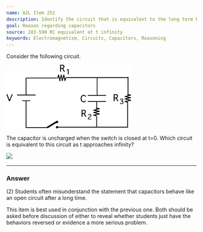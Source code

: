 ```yaml
---
name: A2L Item 252
description: Identify the circuit that is equivalent to the long term behavior of an RC circuit.
goal: Reason regarding capacitors
source: 283-590 RC equivalent at t infinity
keywords: Electromagnetism, Circuits, Capacitors, Reasoning
---
```


Consider the following circuit.

![Item252_fig1.gif](../images/Item252_fig1.gif)

The capacitor is uncharged when the switch is closed at t=0. Which
circuit is equivalent to this circuit as t approaches infinity?

<div class="img-center"><img
src="/files/Item252_fig2.gif" /></div>

<hr/>

### Answer

(2) Students often misunderstand the statement that capacitors behave
like an open circuit after a long time.

This item is best used in conjunction with the previous one. Both should
be asked before discussion of either to reveal whether students just
have the behaviors reversed or evidence a more serious problem. 
